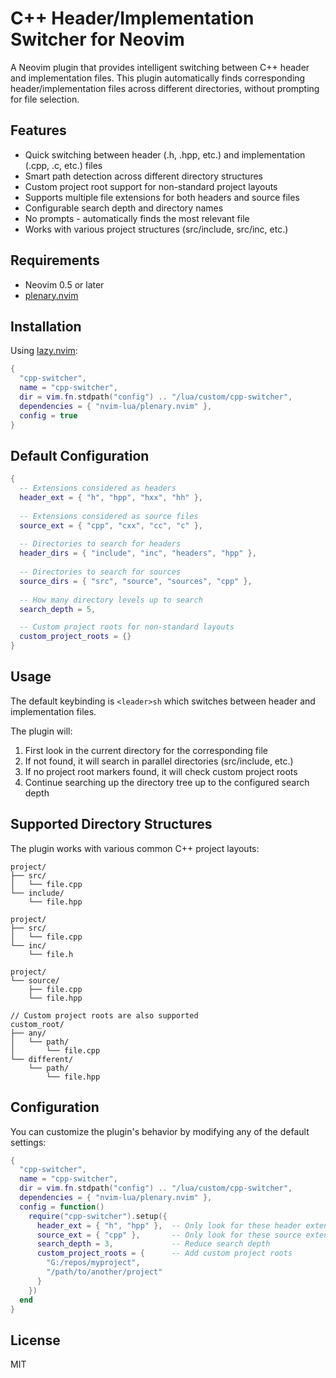 # C++ Header/Implementation Switcher for Neovim

A Neovim plugin that provides intelligent switching between C++ header and implementation files. This plugin automatically finds corresponding header/implementation files across different directories, without prompting for file selection.

## Features

- Quick switching between header (.h, .hpp, etc.) and implementation (.cpp, .c, etc.) files
- Smart path detection across different directory structures
- Custom project root support for non-standard project layouts
- Supports multiple file extensions for both headers and source files
- Configurable search depth and directory names
- No prompts - automatically finds the most relevant file
- Works with various project structures (src/include, src/inc, etc.)

## Requirements

- Neovim 0.5 or later
- [plenary.nvim](https://github.com/nvim-lua/plenary.nvim)

## Installation

Using [lazy.nvim](https://github.com/folke/lazy.nvim):

```lua
{
  "cpp-switcher",
  name = "cpp-switcher",
  dir = vim.fn.stdpath("config") .. "/lua/custom/cpp-switcher",
  dependencies = { "nvim-lua/plenary.nvim" },
  config = true
}
```

## Default Configuration

```lua
{
  -- Extensions considered as headers
  header_ext = { "h", "hpp", "hxx", "hh" },
  
  -- Extensions considered as source files
  source_ext = { "cpp", "cxx", "cc", "c" },
  
  -- Directories to search for headers
  header_dirs = { "include", "inc", "headers", "hpp" },
  
  -- Directories to search for sources
  source_dirs = { "src", "source", "sources", "cpp" },
  
  -- How many directory levels up to search
  search_depth = 5,

  -- Custom project roots for non-standard layouts
  custom_project_roots = {}
}
```

## Usage

The default keybinding is `<leader>sh` which switches between header and implementation files.

The plugin will:
1. First look in the current directory for the corresponding file
2. If not found, it will search in parallel directories (src/include, etc.)
3. If no project root markers found, it will check custom project roots
4. Continue searching up the directory tree up to the configured search depth

## Supported Directory Structures

The plugin works with various common C++ project layouts:

```
project/
├── src/
│   └── file.cpp
└── include/
    └── file.hpp

project/
├── src/
│   └── file.cpp
└── inc/
    └── file.h

project/
└── source/
    ├── file.cpp
    └── file.hpp

// Custom project roots are also supported
custom_root/
├── any/
│   └── path/
│       └── file.cpp
└── different/
    └── path/
        └── file.hpp
```

## Configuration

You can customize the plugin's behavior by modifying any of the default settings:

```lua
{
  "cpp-switcher",
  name = "cpp-switcher",
  dir = vim.fn.stdpath("config") .. "/lua/custom/cpp-switcher",
  dependencies = { "nvim-lua/plenary.nvim" },
  config = function()
    require("cpp-switcher").setup({
      header_ext = { "h", "hpp" },  -- Only look for these header extensions
      source_ext = { "cpp" },       -- Only look for these source extensions
      search_depth = 3,             -- Reduce search depth
      custom_project_roots = {      -- Add custom project roots
        "G:/repos/myproject",
        "/path/to/another/project"
      }
    })
  end
}
```

## License

MIT
